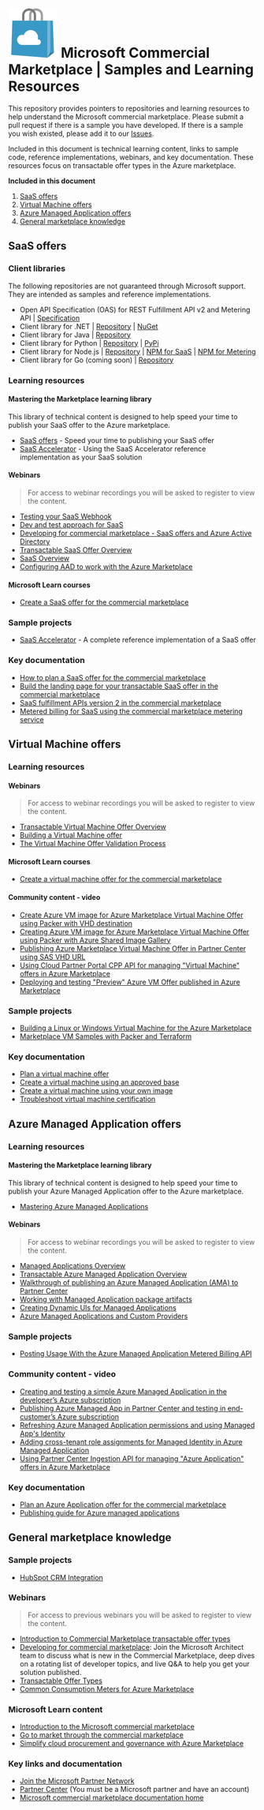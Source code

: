 # ![Alt Azure Marketplace shopping bag icon](images/Azure_Store_Marketplace_COLOR.svg "Azure Marketplace icon") Microsoft Commercial Marketplace | Samples and Learning Resources

This repository provides pointers to repositories and learning resources to help understand the Microsoft commercial marketplace. Please submit a pull request if there is a sample you have developed. If there is a sample you wish existed, please add it to our [Issues](https://github.com/microsoft/commercial-marketplace-samples/issues).

Included in this document is technical learning content, links to sample code, reference implementations, webinars, and key documentation. These resources focus on transactable offer types in the Azure marketplace.

**Included in this document**

1. [SaaS offers](#saas-offers)
1. [Virtual Machine offers](#virtual-machine-offers)
1. [Azure Managed Application offers](#azure-managed-application-offers)
1. [General marketplace knowledge](#general-marketplace-knowledge)

## SaaS offers

### Client libraries

The following repositories are not guaranteed through Microsoft support. They are intended as samples and reference implementations.

- Open API Specification (OAS) for REST Fulfillment API v2 and Metering API | [Specification](https://github.com/microsoft/commercial-marketplace-openapi)
- Client library for .NET | [Repository](https://github.com/microsoft/commercial-marketplace-client-dotnet) | [NuGet](https://www.nuget.org/packages/Marketplace.SaaS.Client)
- Client library for Java | [Repository](https://github.com/microsoft/commercial-marketplace-client-java)
- Client library for Python | [Repository](https://github.com/microsoft/commercial-marketplace-client-python) | [PyPi](https://pypi.org/project/azuremarketplace/)
- Client library for Node.js | [Repository](https://github.com/microsoft/commercial-marketplace-client-node) | [NPM for SaaS](https://www.npmjs.com/package/microsoft.marketplace.saas) | [NPM for Metering](https://www.npmjs.com/package/microsoft.marketplace.metering)
- Client library for Go (coming soon) | [Repository](https://github.com/microsoft/commercial-marketplace-client-go)

### Learning resources

#### Mastering the Marketplace learning library

This library of technical content is designed to help speed your time to publish your SaaS offer to the Azure marketplace.

- [SaaS offers](https://github.com/microsoft/Mastering-the-Marketplace/blob/main/saas/README.md) - Speed your time to publishing your SaaS offer
- [SaaS Accelerator](https://github.com/microsoft/Mastering-the-Marketplace/blob/main/saas-accelerator/README.md) - Using the SaaS Accelerator reference implementation as your SaaS solution

#### Webinars

> For access to webinar recordings you will be asked to register to view the content.

- [Testing your SaaS Webhook](https://microsoftcloudpartner.eventbuilder.com/event/43707)
- [Dev and test approach for SaaS](https://microsoftcloudpartner.eventbuilder.com/event/42624)
- [Developing for commercial marketplace - SaaS offers and Azure Active Directory](https://microsoftcloudpartner.eventbuilder.com/event/32335)
- [Transactable SaaS Offer Overview](https://microsoftcloudpartner.eventbuilder.com/event/40201)
- [SaaS Overview](https://microsoftcloudpartner.eventbuilder.com/event/38107)
- [Configuring AAD to work with the Azure Marketplace](https://microsoftcloudpartner.eventbuilder.com/event/38110)

#### Microsoft Learn courses

- [Create a SaaS offer for the commercial marketplace](https://docs.microsoft.com/learn/modules/create-saas-offer-commercial-marketplace/)

### Sample projects

- [SaaS Accelerator](https://github.com/Azure/Commercial-Marketplace-SaaS-Accelerator) - A complete reference implementation of a SaaS offer

### Key documentation

- [How to plan a SaaS offer for the commercial marketplace](https://docs.microsoft.com/azure/marketplace/plan-saas-offer)
- [Build the landing page for your transactable SaaS offer in the commercial marketplace](https://docs.microsoft.com/azure/marketplace/azure-ad-transactable-saas-landing-page)
- [SaaS fulfillment APIs version 2 in the commercial marketplace](https://docs.microsoft.com/azure/marketplace/partner-center-portal/pc-saas-fulfillment-api-v2)
- [Metered billing for SaaS using the commercial marketplace metering service](https://docs.microsoft.com/azure/marketplace/partner-center-portal/saas-metered-billing)

## Virtual Machine offers

### Learning resources

#### Webinars

> For access to webinar recordings you will be asked to register to view the content.

- [Transactable Virtual Machine Offer Overview](https://microsoftcloudpartner.eventbuilder.com/event/40202)
- [Building a Virtual Machine offer](https://microsoftcloudpartner.eventbuilder.com/event/38108)
- [The Virtual Machine Offer Validation Process](https://microsoftcloudpartner.eventbuilder.com/event/39384)

#### Microsoft Learn courses

- [Create a virtual machine offer for the commercial marketplace](https://docs.microsoft.com/learn/modules/create-vm-offer-commercial-marketplace/)

#### Community content - video

- [Create Azure VM image for Azure Marketplace Virtual Machine Offer using Packer with VHD destination](https://www.youtube.com/watch?v=AcsXUuYCvQw)
- [Creating Azure VM image for Azure Marketplace Virtual Machine Offer using Packer with Azure Shared Image Gallery](https://www.youtube.com/watch?v=FVPiecI5r3s)
- [Publishing Azure Marketplace Virtual Machine Offer in Partner Center using SAS VHD URL](https://www.youtube.com/watch?v=44v3lseTsP0)
- [Using Cloud Partner Portal CPP API for managing "Virtual Machine" offers in Azure Marketplace](https://www.youtube.com/watch?v=3LDwrq7a8E8)
- [Deploying and testing "Preview" Azure VM Offer published in Azure Marketplace](https://youtu.be/BJjdoHAIap8)

### Sample projects

- [Building a Linux or Windows Virtual Machine for the Azure Marketplace](https://github.com/microsoft/commerical-marketplace-vm-sample)
- [Marketplace VM Samples with Packer and Terraform](https://github.com/microsoft/commerical-marketplace-vm-sample)

### Key documentation

  - [Plan a virtual machine offer](https://docs.microsoft.com/azure/marketplace/marketplace-virtual-machines)
  - [Create a virtual machine using an approved base](https://docs.microsoft.com/azure/marketplace/azure-vm-create-using-approved-base)
  - [Create a virtual machine using your own image](https://docs.microsoft.com/azure/marketplace/azure-vm-create-using-own-image)
  - [Troubleshoot virtual machine certification](https://docs.microsoft.com/azure/marketplace/partner-center-portal/vm-certification-issues-solutions)
  
## Azure Managed Application offers

### Learning resources

#### Mastering the Marketplace learning library

This library of technical content is designed to help speed your time to publish your Azure Managed Application offer to the Azure marketplace.

- [Mastering Azure Managed Applications](https://github.com/microsoft/Mastering-the-Marketplace/blob/main/ama/README.md)

#### Webinars

> For access to webinar recordings you will be asked to register to view the content.

- [Managed Applications Overview](https://microsoftcloudpartner.eventbuilder.com/event/28512)
- [Transactable Azure Managed Application Overview](https://microsoftcloudpartner.eventbuilder.com/event/40203)
- [Walkthrough of publishing an Azure Managed Application (AMA) to Partner Center](https://microsoftcloudpartner.eventbuilder.com/event/42625)
- [Working with Managed Application package artifacts](https://microsoftcloudpartner.eventbuilder.com/event/43714)
- [Creating Dynamic UIs for Managed Applications](https://microsoftcloudpartner.eventbuilder.com/event/38112)
- [Azure Managed Applications and Custom Providers](https://microsoftcloudpartner.eventbuilder.com/event/43703)

### Sample projects

- [Posting Usage With the Azure Managed Application Metered Billing API](https://github.com/microsoft/commercial-marketplace-managed-application-metering-samples)

### Community content - video

- [Creating and testing a simple Azure Managed Application in the developer’s Azure subscription](https://www.youtube.com/watch?v=eCGFmUirLGU)
- [Publishing Azure Managed App in Partner Center and testing in end-customer’s Azure subscription](https://www.youtube.com/watch?v=3ODHzEjomro)
- [Refreshing Azure Managed Application permissions and using Managed App's Identity](https://www.youtube.com/watch?v=sDjY_mD3fqY)
- [Adding cross-tenant role assignments for Managed Identity in Azure Managed Application](https://www.youtube.com/watch?v=zAbOlqf21No)
- [Using Partner Center Ingestion API for managing "Azure Application" offers in Azure Marketplace](https://youtu.be/omEjvvF9g6Y)

### Key documentation

  - [Plan an Azure Application offer for the commercial marketplace](https://docs.microsoft.com/azure/marketplace/plan-azure-application-offer)
  - [Publishing guide for Azure managed applications](https://docs.microsoft.com/azure/marketplace/marketplace-managed-apps)

## General marketplace knowledge

### Sample projects

- [HubSpot CRM Integration](https://github.com/santhoshb-msft/amp-leadgen2hubspot)

### Webinars

> For access to previous webinars you will be asked to register to view the content.

- [Introduction to Commercial Marketplace transactable offer types](https://microsoftcloudpartner.eventbuilder.com/event/40200)
- [Developing for commercial marketplace](https://microsoftcloudpartner.eventbuilder.com/event/32337): Join the Microsoft Architect team to discuss what is new in the Commercial Marketplace, deep dives on a rotating list of developer topics, and live Q&A to help you get your solution published.
- [Transactable Offer Types](https://microsoftcloudpartner.eventbuilder.com/event/38053)
- [Common Consumption Meters for Azure Marketplace](https://microsoftcloudpartner.eventbuilder.com/event/28507)

### Microsoft Learn content

- [Introduction to the Microsoft commercial marketplace](https://docs.microsoft.com/learn/modules/intro-commercial-marketplace/)
- [Go to market through the commercial marketplace](https://docs.microsoft.com/learn/modules/go-to-market-commercial-marketplace/)
- [Simplify cloud procurement and governance with Azure Marketplace](https://docs.microsoft.com/learn/modules/simplify-cloud-procurement-governance-azure-marketplace/)

### Key links and documentation

- [Join the Microsoft Partner Network](https://partner.microsoft.com/en-us/dashboard/account/v3/enrollment/introduction/partnership)
- [Partner Center](https://partner.microsoft.com/dashboard) (You must be a Microsoft partner and have an account)
- [Microsoft commercial marketplace documentation home](https://docs.microsoft.com/azure/marketplace/)








